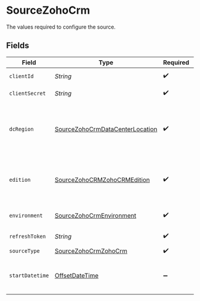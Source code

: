 # SourceZohoCrm

The values required to configure the source.


## Fields

| Field                                                                                                                                                    | Type                                                                                                                                                     | Required                                                                                                                                                 | Description                                                                                                                                              | Example                                                                                                                                                  |
| -------------------------------------------------------------------------------------------------------------------------------------------------------- | -------------------------------------------------------------------------------------------------------------------------------------------------------- | -------------------------------------------------------------------------------------------------------------------------------------------------------- | -------------------------------------------------------------------------------------------------------------------------------------------------------- | -------------------------------------------------------------------------------------------------------------------------------------------------------- |
| `clientId`                                                                                                                                               | *String*                                                                                                                                                 | :heavy_check_mark:                                                                                                                                       | OAuth2.0 Client ID                                                                                                                                       |                                                                                                                                                          |
| `clientSecret`                                                                                                                                           | *String*                                                                                                                                                 | :heavy_check_mark:                                                                                                                                       | OAuth2.0 Client Secret                                                                                                                                   |                                                                                                                                                          |
| `dcRegion`                                                                                                                                               | [SourceZohoCrmDataCenterLocation](../../models/shared/SourceZohoCrmDataCenterLocation.md)                                                                | :heavy_check_mark:                                                                                                                                       | Please choose the region of your Data Center location. More info by this <a href="https://www.zoho.com/crm/developer/docs/api/v2/multi-dc.html">Link</a> |                                                                                                                                                          |
| `edition`                                                                                                                                                | [SourceZohoCRMZohoCRMEdition](../../models/shared/SourceZohoCRMZohoCRMEdition.md)                                                                        | :heavy_check_mark:                                                                                                                                       | Choose your Edition of Zoho CRM to determine API Concurrency Limits                                                                                      |                                                                                                                                                          |
| `environment`                                                                                                                                            | [SourceZohoCrmEnvironment](../../models/shared/SourceZohoCrmEnvironment.md)                                                                              | :heavy_check_mark:                                                                                                                                       | Please choose the environment                                                                                                                            |                                                                                                                                                          |
| `refreshToken`                                                                                                                                           | *String*                                                                                                                                                 | :heavy_check_mark:                                                                                                                                       | OAuth2.0 Refresh Token                                                                                                                                   |                                                                                                                                                          |
| `sourceType`                                                                                                                                             | [SourceZohoCrmZohoCrm](../../models/shared/SourceZohoCrmZohoCrm.md)                                                                                      | :heavy_check_mark:                                                                                                                                       | N/A                                                                                                                                                      |                                                                                                                                                          |
| `startDatetime`                                                                                                                                          | [OffsetDateTime](https://docs.oracle.com/javase/8/docs/api/java/time/OffsetDateTime.html)                                                                | :heavy_minus_sign:                                                                                                                                       | ISO 8601, for instance: `YYYY-MM-DD`, `YYYY-MM-DD HH:MM:SS+HH:MM`                                                                                        | 2000-01-01                                                                                                                                               |